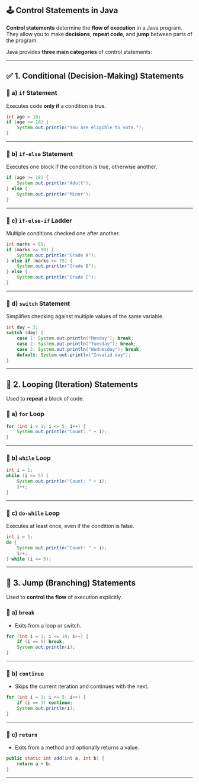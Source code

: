 

## 🕹️ Control Statements in Java

**Control statements** determine the **flow of execution** in a Java program. They allow you to make **decisions**, **repeat code**, and **jump** between parts of the program.

Java provides **three main categories** of control statements:

---

## ✅ 1. **Conditional (Decision-Making) Statements**

### 🔸 a) `if` Statement

Executes code **only if** a condition is true.

```java
int age = 18;
if (age >= 18) {
    System.out.println("You are eligible to vote.");
}
```

---

### 🔸 b) `if-else` Statement

Executes one block if the condition is true, otherwise another.

```java
if (age >= 18) {
    System.out.println("Adult");
} else {
    System.out.println("Minor");
}
```

---

### 🔸 c) `if-else-if` Ladder

Multiple conditions checked one after another.

```java
int marks = 85;
if (marks >= 90) {
    System.out.println("Grade A");
} else if (marks >= 75) {
    System.out.println("Grade B");
} else {
    System.out.println("Grade C");
}
```

---

### 🔸 d) `switch` Statement

Simplifies checking against multiple values of the same variable.

```java
int day = 3;
switch (day) {
    case 1: System.out.println("Monday"); break;
    case 2: System.out.println("Tuesday"); break;
    case 3: System.out.println("Wednesday"); break;
    default: System.out.println("Invalid day");
}
```

---

## 🔁 2. **Looping (Iteration) Statements**

Used to **repeat** a block of code.

### 🔸 a) `for` Loop

```java
for (int i = 1; i <= 5; i++) {
    System.out.println("Count: " + i);
}
```

---

### 🔸 b) `while` Loop

```java
int i = 1;
while (i <= 5) {
    System.out.println("Count: " + i);
    i++;
}
```

---

### 🔸 c) `do-while` Loop

Executes at least once, even if the condition is false.

```java
int i = 1;
do {
    System.out.println("Count: " + i);
    i++;
} while (i <= 5);
```

---

## 🔁 3. **Jump (Branching) Statements**

Used to **control the flow** of execution explicitly.

### 🔸 a) `break`

* Exits from a loop or switch.

```java
for (int i = 1; i <= 10; i++) {
    if (i == 5) break;
    System.out.println(i);
}
```

---

### 🔸 b) `continue`

* Skips the current iteration and continues with the next.

```java
for (int i = 1; i <= 5; i++) {
    if (i == 3) continue;
    System.out.println(i);
}
```

---

### 🔸 c) `return`

* Exits from a method and optionally returns a value.

```java
public static int add(int a, int b) {
    return a + b;
}
```

---
